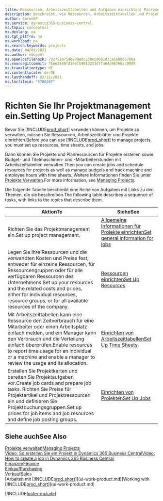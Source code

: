 ```yaml
---
title: Ressourcen, Arbeitszeittabellen und Aufgaben einrichten| Microsoft Docs
description: Beschreibt, wie Ressourcen, Arbeitszeittabellen und Projekte eingerichtet werden, um Projekte zu verwalten.
author: SorenGP
ms.service: dynamics365-business-central
ms.topic: conceptual
ms.devlang: na
ms.tgt_pltfrm: na
ms.workload: na
ms.search.keywords: projects
ms.date: 04/01/2021
ms.author: edupont
ms.openlocfilehash: 7d2751a75de909e0c2d0e5d081d33a16b8d578ba
ms.sourcegitcommit: 766e2840fd16efb901d211d7fa64d96766ac99d9
ms.translationtype: HT
ms.contentlocale: de-DE
ms.lasthandoff: 03/31/2021
ms.locfileid: "5780307"
---
```

# <a name="setting-up-project-management"></a><span data-ttu-id="a1967-103">Richten Sie Ihr Projektmanagement ein.</span><span class="sxs-lookup"><span data-stu-id="a1967-103">Setting Up Project Management</span></span>
<span data-ttu-id="a1967-104">Bevor Sie [!INCLUDE[prod_short](includes/prod_short.md)] verwnden können, um Projekte zu verwalten, müssen Sie Ressourcen, Arbeitszeitblätter und Projekte einrichten.</span><span class="sxs-lookup"><span data-stu-id="a1967-104">Before you can use [!INCLUDE[prod_short](includes/prod_short.md)] to manage projects, you must set up resources, time sheets, and jobs.</span></span>

<span data-ttu-id="a1967-105">Dann können Sie Projekte und Planressourcen für Projekte erstellen sowie Budget- und Titelmaschinen- und -Mitarbeiterstunden mit Arbeitszeittabellen verwalten.</span><span class="sxs-lookup"><span data-stu-id="a1967-105">Then you can create jobs and schedule resources for projects as well as manage budgets and track machine and employee hours with time sheets.</span></span> <span data-ttu-id="a1967-106">Weitere Informationen finden Sie unter [Projekte Verwalten](projects-manage-projects.md).</span><span class="sxs-lookup"><span data-stu-id="a1967-106">For more information, see [Managing Projects](projects-manage-projects.md).</span></span>  

<span data-ttu-id="a1967-107">Die folgende Tabelle beschreibt eine Reihe von Aufgaben mit Links zu den Themen, die sie beschreiben.</span><span class="sxs-lookup"><span data-stu-id="a1967-107">The following table describes a sequence of tasks, with links to the topics that describe them.</span></span>

| <span data-ttu-id="a1967-108">Aktion</span><span class="sxs-lookup"><span data-stu-id="a1967-108">To</span></span> | <span data-ttu-id="a1967-109">Siehe</span><span class="sxs-lookup"><span data-stu-id="a1967-109">See</span></span> |
| --- | --- |
| <span data-ttu-id="a1967-110">Richten Sie das Projektmanagement ein.</span><span class="sxs-lookup"><span data-stu-id="a1967-110">Set up project management.</span></span>|[<span data-ttu-id="a1967-111">Allgemeine Informationen für Projekte einrichten</span><span class="sxs-lookup"><span data-stu-id="a1967-111">Set general information for jobs</span></span>](projects-how-setup-jobs.md#to-set-general-information-for-jobs)|
| <span data-ttu-id="a1967-112">Legen Sie Ihre Ressourcen und die verwandten Kosten und Preise fest, entweder für einzelne Ressourcen, für Ressourcengruppen oder für alle verfügbaren Ressourcen des Unternehmens.</span><span class="sxs-lookup"><span data-stu-id="a1967-112">Set up your resources and the related costs and prices, either for individual resources, resource groups, or for all available resources of the company.</span></span> |[<span data-ttu-id="a1967-113">Ressourcen einrichten</span><span class="sxs-lookup"><span data-stu-id="a1967-113">Set Up Resources</span></span>](projects-how-setup-resources.md) |
| <span data-ttu-id="a1967-114">Mit Arbeitszeittabellen kann eine Ressource den Zeitverbrauch für eine Mitarbeiter oder einen Arbeitsplatz einfach melden, und ein Manager kann den Verbrauch und die Verteilung einfach überprüfen.</span><span class="sxs-lookup"><span data-stu-id="a1967-114">Enable resources to report time usage for an individual or a machine and enable a manager to review the usage and its allocation.</span></span> |[<span data-ttu-id="a1967-115">Einrichten von Arbeitszeittabellen</span><span class="sxs-lookup"><span data-stu-id="a1967-115">Set Up Time Sheets</span></span>](projects-how-setup-time-sheets.md) |
| <span data-ttu-id="a1967-116">Erstellen Sie Projektkarten und bereiten Sie Projektaufgaben vor.</span><span class="sxs-lookup"><span data-stu-id="a1967-116">Create job cards and prepare job tasks.</span></span> <span data-ttu-id="a1967-117">Richten Sie Preise für Projektartikel und Projektressourcen ein und definieren Sie Projektbuchungsgruppen.</span><span class="sxs-lookup"><span data-stu-id="a1967-117">Set up prices for job items and job resources and define job posting groups.</span></span> |[<span data-ttu-id="a1967-118">Einrichten von Projekten</span><span class="sxs-lookup"><span data-stu-id="a1967-118">Set Up Jobs</span></span>](projects-how-setup-jobs.md) |

## <a name="see-also"></a><span data-ttu-id="a1967-119">Siehe auch</span><span class="sxs-lookup"><span data-stu-id="a1967-119">See Also</span></span>

[<span data-ttu-id="a1967-120">Projekte verwalten</span><span class="sxs-lookup"><span data-stu-id="a1967-120">Managing Projects</span></span>](projects-manage-projects.md)  
[<span data-ttu-id="a1967-121">Video: So erstellen Sie ein Projekt in Dynamics 365 Business Central</span><span class="sxs-lookup"><span data-stu-id="a1967-121">Video: How to create a job in Dynamics 365 Business Central</span></span>](https://www.youtube.com/watch?v=VqaPWr7BWmw)  
[<span data-ttu-id="a1967-122">Finanzen</span><span class="sxs-lookup"><span data-stu-id="a1967-122">Finance</span></span>](finance.md)  
[<span data-ttu-id="a1967-123">Einkauf</span><span class="sxs-lookup"><span data-stu-id="a1967-123">Purchasing</span></span>](purchasing-manage-purchasing.md)  
[<span data-ttu-id="a1967-124">Verkauf</span><span class="sxs-lookup"><span data-stu-id="a1967-124">Sales</span></span>](sales-manage-sales.md)  
<span data-ttu-id="a1967-125">[Arbeiten mit [!INCLUDE[prod_short](includes/prod_short.md)]](ui-work-product.md)</span><span class="sxs-lookup"><span data-stu-id="a1967-125">[Working with [!INCLUDE[prod_short](includes/prod_short.md)]](ui-work-product.md)</span></span>  


[!INCLUDE[footer-include](includes/footer-banner.md)]